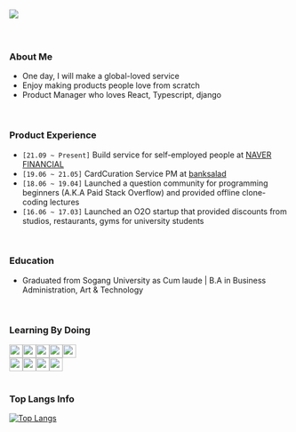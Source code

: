 # <img src="https://user-images.githubusercontent.com/29336686/206340109-cfc0f3e8-adf4-4746-9f88-aa58df791010.png" />

<br />

### About Me
- One day, I will make a global-loved service
- Enjoy making products people love from scratch
- Product Manager who loves React, Typescript, django

<br />


### Product Experience
- `[21.09 ~ Present]` Build service for self-employed people at <a href="https://www.naverfincorp.com/main" target="_blank">NAVER FINANCIAL</a>
- `[19.06 ~ 21.05]` CardCuration Service PM at <a href="https://www.banksalad.com/" target="_blank">banksalad</a>
- `[18.06 ~ 19.04]` Launched a question community for programming beginners (A.K.A Paid Stack Overflow) and provided offline clone-coding lectures
- `[16.06 ~ 17.03]` Launched an O2O startup that provided discounts from studios, restaurants, gyms for university students

<br />

### Education
- Graduated from Sogang University as Cum laude | B.A in Business Administration, Art & Technology

<br />

### Learning By Doing
<div style="display: flex;">
<img src="https://user-images.githubusercontent.com/29336686/205490549-4ab00be0-0f25-421a-acf4-5a3d4f23c705.svg" height="24" />
<img src="https://user-images.githubusercontent.com/29336686/205492615-a97e8d5e-bd3c-4286-a3f4-78bff5b6e74f.svg" height="24" />
<img src="https://user-images.githubusercontent.com/29336686/205490403-efffbfc0-fecb-4094-b111-0356c03faf3f.svg" height="24" />
<img src="https://user-images.githubusercontent.com/29336686/205490563-a83c87f6-9c6a-4959-8ec7-90c7d320347b.svg" height="24" />
<img src="https://user-images.githubusercontent.com/29336686/205490594-9daa3ca2-06a7-40e7-bebe-f1ab96b5352c.svg" height="24" />
</div>

<div style="display: flex;">
<img src="https://user-images.githubusercontent.com/29336686/205490512-273b5b89-b3b7-415e-a9ad-d16b3f9b0bdf.svg" height="24" />
<img src="https://user-images.githubusercontent.com/29336686/205490444-e686e93f-7db3-4061-b9dc-dbd02b72cb32.svg" height="24" />
<img src="https://user-images.githubusercontent.com/29336686/205490431-2c2f95ba-92bc-46f4-989b-1c194e2b94d9.svg" height="24" />
<img src="https://user-images.githubusercontent.com/29336686/205490479-d7d5e7c8-e587-4403-8c7a-85a538ba12da.svg" height="24" />
</div>

<br />

### Top Langs Info
[![Top Langs](https://github-readme-stats.vercel.app/api/top-langs/?username=fullyalive&hide=css,html)](https://github.com/anuraghazra/github-readme-stats)
